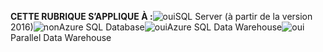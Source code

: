 <Token>**CETTE RUBRIQUE S’APPLIQUE À :**![oui](../includes/media/yes.png)SQL Server (à partir de la version 2016)![non](../includes/media/no.png)Azure SQL Database![oui](../includes/media/yes.png)Azure SQL Data Warehouse![oui](../includes/media/yes.png)Parallel Data Warehouse </Token>
